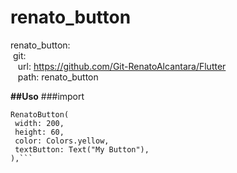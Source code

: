 # renato_button

  renato_button:</br>
    &nbsp;git:</br>
     &nbsp;&nbsp;&nbsp;url: https://github.com/Git-RenatoAlcantara/Flutter</br>
     &nbsp;&nbsp;&nbsp;path: renato_button</br>


**##Uso**
 ###import</br>
 ```
 RenatoButton(
  width: 200,
  height: 60,
  color: Colors.yellow,
  textButton: Text("My Button"),
),```
